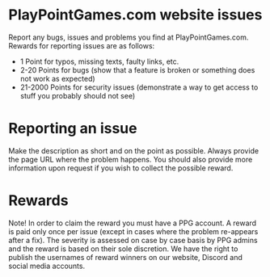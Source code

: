 # PlayPointGames.com website issues

Report any bugs, issues and problems you find at PlayPointGames.com.
Rewards for reporting issues are as follows:

- 1 Point for typos, missing texts, faulty links, etc.
- 2-20 Points for bugs (show that a feature is broken or something does not work as expected)
- 21-2000 Points for security issues (demonstrate a way to get access to stuff you probably should not see)

# Reporting an issue

Make the description as short and on the point as possible. Always provide the page URL where the problem happens. You should also provide more information upon request if you wish to collect the possible reward.

# Rewards

Note! In order to claim the reward you must have a PPG account. A reward is paid only once per issue (except in cases where the problem re-appears after a fix). The severity is assessed on case by case basis by PPG admins and the reward is based on their sole discretion. We have the right to publish the usernames of reward winners on our website, Discord and social media accounts.
